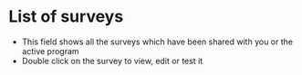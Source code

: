 # List of surveys 
- This field shows all the surveys which have been shared with you or the active program
- Double click on the survey to view, edit or test it  